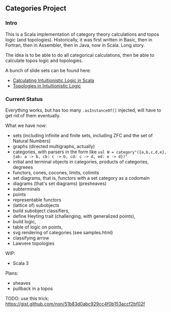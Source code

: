 ## Categories Project

### Intro

This is a Scala implementation of category theory calculations and topos logic (and topologies).
Historically, it was first written in Basic, then in Fortran, then in Assembler, then in Java, now in Scala.
Long story.

The idea is to be able to do all categorical calculations, then be able to calculate topos logic and topologies.

A bunch of slide sets can be found here:
- [Calculating Intuitionistic Logic in Scala](https://tinyurl.com/lambda19cils)
- [Topologies in Intuitionistic Logic](https://tinyurl.com/lambda20topologies)

### Current Status
Everything works, but has too many `.asInstanceOf[]` injected, will have to get rid of them eventually.

What we have now:
- sets (including infinite and finite sets, including ZFC and the set of Natural Numbers)
- graphs (directed multigraphs, actually)
- categories, with parsers in the form like `val W = category"({a,b,c,d,e}, {ab: a -> b, cb: c -> b, cd: c -> d, ed: e -> d})"`
- initial and terminal objects in categories, products of categories, degreees
- functors, cones, cocones, limits, colimits
- set diagrams, that is, functors with a set category as a codomain
- diagrams (that's set diagrams) (presheaves)
- subterminals
- points
- representable functors
- (lattice of) subobjects
- build subobject classifiers,
- define Heyting trait (challenging, with generalized points),
- build logic, 
- table of logic on points,
- svg rendering of categories (see samples.html)
- classifying arrow
- Lawvere topologies

WIP:
- Scala 3

Plans: 
- sheaves
- pullback in a topos

TODO: use this trick: https://gist.github.com/non/51b83d0abc929cc4f0b153accf2bf02f
